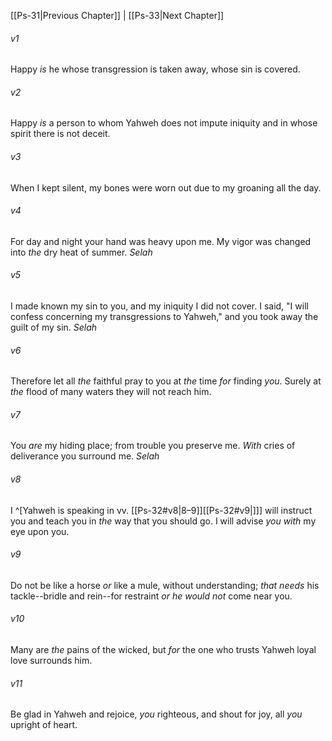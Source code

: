 ﻿---
aliases:
  - Psalms 32
---

[[Ps-31|Previous Chapter]] | [[Ps-33|Next Chapter]]

###### v1
Happy _is_ he whose transgression is taken away,
whose sin is covered.

###### v2
Happy _is_ a person to whom Yahweh does not impute iniquity
and in whose spirit there is not deceit.

###### v3
When I kept silent, my bones were worn out
due to my groaning all the day.

###### v4
For day and night your hand was heavy upon me.
My vigor was changed into _the_ dry heat of summer. _Selah_

###### v5
I made known my sin to you, and my iniquity I did not cover.
I said, "I will confess concerning my transgressions to Yahweh,"
and you took away the guilt of my sin. _Selah_

###### v6
Therefore let all _the_ faithful pray to you
at _the_ time _for_ finding _you_.
Surely at _the_ flood of many waters they will not reach him.

###### v7
You _are_ my hiding place;
from trouble you preserve me.
_With_ cries of deliverance you surround me. _Selah_

###### v8
I ^[Yahweh is speaking in vv. [[Ps-32#v8|8–9]][[Ps-32#v9|]]] will instruct you and teach you
in _the_ way that you should go.
I will advise _you_ _with_ my eye upon you.

###### v9
Do not be like a horse _or_ like a mule, without understanding;
_that needs_ his tackle--bridle and rein--for restraint
_or he would not_ come near you.

###### v10
Many are _the_ pains of the wicked,
but _for_ the one who trusts Yahweh
loyal love surrounds him.

###### v11
Be glad in Yahweh and rejoice, _you_ righteous,
and shout for joy, all _you_ upright of heart.